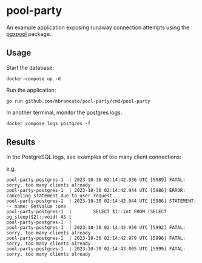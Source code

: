 # pool-party

An example application exposing runaway connection attempts using the [pgxpool](https://pkg.go.dev/github.com/jackc/pgx/v4/pgxpool) package.

## Usage

Start the database:

```shell
docker-compose up -d
```

Run the application:

```shell
go run github.com/mbrancato/pool-party/cmd/pool-party
```

In another terminal, monitor the postgres logs:

```shell
docker compose logs postgres -f
```

## Results

In the PostgreSQL logs, see examples of too many client connections:

e.g.
```
pool-party-postgres-1  | 2023-10-30 02:14:42.936 UTC [5989] FATAL:  sorry, too many clients already
pool-party-postgres-1  | 2023-10-30 02:14:42.944 UTC [5986] ERROR:  canceling statement due to user request
pool-party-postgres-1  | 2023-10-30 02:14:42.944 UTC [5986] STATEMENT:  -- name: GetValue :one
pool-party-postgres-1  |        SELECT $1::int FROM (SELECT pg_sleep($2)::void) AS t
pool-party-postgres-1  |        
pool-party-postgres-1  | 2023-10-30 02:14:42.950 UTC [5992] FATAL:  sorry, too many clients already
pool-party-postgres-1  | 2023-10-30 02:14:42.979 UTC [5996] FATAL:  sorry, too many clients already
pool-party-postgres-1  | 2023-10-30 02:14:43.005 UTC [5999] FATAL:  sorry, too many clients already

```